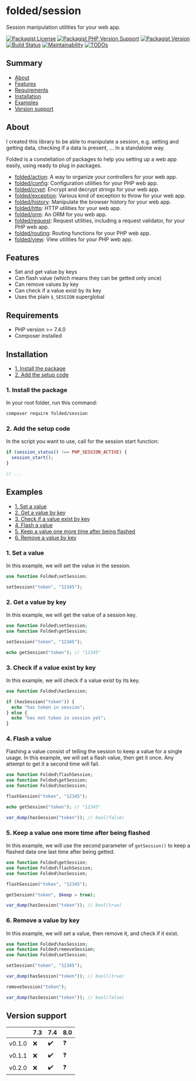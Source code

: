# folded/session

Session manipulation utilities for your web app.

[![Packagist License](https://img.shields.io/packagist/l/folded/session)](https://github.com/folded-php/session/blob/master/LICENSE) [![Packagist PHP Version Support](https://img.shields.io/packagist/php-v/folded/session)](https://github.com/folded-php/session/blob/master/composer.json#L14) [![Packagist Version](https://img.shields.io/packagist/v/folded/session)](https://packagist.org/packages/folded/session) [![Build Status](https://travis-ci.com/folded-php/session.svg?branch=master)](https://travis-ci.com/folded-php/session) [![Maintainability](https://api.codeclimate.com/v1/badges/0bba99cf2cfc97589dab/maintainability)](https://codeclimate.com/github/folded-php/session/maintainability) [![TODOs](https://img.shields.io/endpoint?url=https://api.tickgit.com/badge?repo=github.com/folded-php/session)](https://www.tickgit.com/browse?repo=github.com/folded-php/session)

## Summary

- [About](#about)
- [Features](#features)
- [Requirements](#requirements)
- [Installation](#installation)
- [Examples](#examples)
- [Version support](#version-support)

## About

I created this library to be able to manipulate a session, e.g. setting and getting data, checking if a data is present, ... In a standalone way.

Folded is a constellation of packages to help you setting up a web app easily, using ready to plug in packages.

- [folded/action](https://github.com/folded-php/action): A way to organize your controllers for your web app.
- [folded/config](https://github.com/folded-php/config): Configuration utilities for your PHP web app.
- [folded/crypt](https://github.com/folded-php/crypt): Encrypt and decrypt strings for your web app.
- [folded/exception](https://github.com/folded-php/exception): Various kind of exception to throw for your web app.
- [folded/history](https://github.com/folded-php/history): Manipulate the browser history for your web app.
- [folded/http](https://github.com/folded-php/http): HTTP utilities for your web app.
- [folded/orm](https://github.com/folded-php/orm): An ORM for you web app.
- [folded/request](https://github.com/folded-php/request): Request utilities, including a request validator, for your PHP web app.
- [folded/routing](https://github.com/folded-php/routing): Routing functions for your PHP web app.
- [folded/view](https://github.com/folded-php/view): View utilities for your PHP web app.

## Features

- Set and get value by keys
- Can flash value (which means they can be getted only once)
- Can remove values by key
- Can check if a value exist by its key
- Uses the plain `$_SESSION` superglobal

## Requirements

- PHP version >= 7.4.0
- Composer installed

## Installation

- [1. Install the package](#1-install-the-package)
- [2. Add the setup code](#2-add-the-setup-code)

### 1. Install the package

In your root folder, run this command:

```bash
composer require folded/session
```

### 2. Add the setup code

In the script you want to use, call for the session start function:

```php
if (session_status() !== PHP_SESSION_ACTIVE) {
  session_start();
}

// ...
```

## Examples

- [1. Set a value](#1-set-a-value)
- [2. Get a value by key](#2-get-a-value-by-key)
- [3. Check if a value exist by key](#3-check-if-a-value-exist-by-key)
- [4. Flash a value](#4-flash-a-value)
- [5. Keep a value one more time after being flashed](#5-keep-a-value-one-more-time-after-being-flashed)
- [6. Remove a value by key](#6-remove-a-value-by-key)

### 1. Set a value

In this example, we will set the value in the session.

```php
use function Folded\setSession;

setSession("token", "12345");
```

### 2. Get a value by key

In this example, we will get the value of a session key.

```php
use function Folded\setSession;
use function Folded\getSession;

setSession("token", "12345");

echo getSession("token"); // "12345"
```

### 3. Check if a value exist by key

In this example, we will check if a value exist by its key.

```php
use function Folded\hasSession;

if (hasSession("token")) {
  echo "has token in session";
} else {
  echo "has not token in session yet";
}
```

### 4. Flash a value

Flashing a value consist of telling the session to keep a value for a single usage. In this example, we will set a flash value, then get it once. Any attempt to get it a second time will fail.

```php
use function Folded\flashSession;
use function Folded\getSession;
use function Folded\hasSession;

flashSession("token", "12345");

echo getSession("token"); // "12345"

var_dump(hasSession("token")); // bool(false)
```

### 5. Keep a value one more time after being flashed

In this example, we will use the second parameter of `getSession()` to keep a flashed data one last time after being getted.

```php
use function Folded\getSession;
use function Folded\flashSession;
use function Folded\hasSession;

flashSession("token", "12345");

getSession("token", $keep = true);

var_dump(hasSession("token")); // bool(true)
```

### 6. Remove a value by key

In this example, we will set a value, then remove it, and check if it exist.

```php
use function Folded\hasSession;
use function Folded\removeSession;
use function Folded\setSession;

setSession("token", "12345");

var_dump(hasSession("token")); // booll(true)

removeSession("token");

var_dump(hasSession("token")); // bool(false)
```

## Version support

|        | 7.3 | 7.4 | 8.0 |
| ------ | --- | --- | --- |
| v0.1.0 | ❌  | ✔️  | ❓  |
| v0.1.1 | ❌  | ✔️  | ❓  |
| v0.2.0 | ❌  | ✔️  | ❓  |
